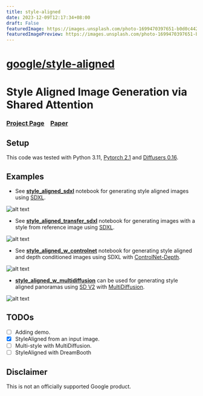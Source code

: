 ```yaml
---
title: style-aligned
date: 2023-12-09T12:17:34+08:00
draft: False
featuredImage: https://images.unsplash.com/photo-1699470397651-b0d0c4421ccb?ixid=M3w0NjAwMjJ8MHwxfHJhbmRvbXx8fHx8fHx8fDE3MDIwOTUzMjF8&ixlib=rb-4.0.3
featuredImagePreview: https://images.unsplash.com/photo-1699470397651-b0d0c4421ccb?ixid=M3w0NjAwMjJ8MHwxfHJhbmRvbXx8fHx8fHx8fDE3MDIwOTUzMjF8&ixlib=rb-4.0.3
---
```


# [google/style-aligned](https://github.com/google/style-aligned)

# Style Aligned Image Generation via Shared Attention


### [Project Page](https://style-aligned-gen.github.io) &ensp; [Paper](https://style-aligned-gen.github.io/data/StyleAligned.pdf)


## Setup

This code was tested with Python 3.11, [Pytorch 2.1](https://pytorch.org/)  and [Diffusers 0.16](https://github.com/huggingface/diffusers).

## Examples
- See [**style_aligned_sdxl**][style_aligned] notebook for generating style aligned images using [SDXL](https://huggingface.co/docs/diffusers/using-diffusers/sdxl).

![alt text](doc/sa_example.jpg)

- See [**style_aligned_transfer_sdxl**][style_aligned_transfer] notebook for generating images with a style from reference image using [SDXL](https://huggingface.co/docs/diffusers/using-diffusers/sdxl).

![alt text](doc/sa_transfer_example.jpeg)

- See [**style_aligned_w_controlnet**][controlnet] notebook for generating style aligned and depth conditioned images using SDXL with [ControlNet-Depth](https://arxiv.org/abs/2302.05543).

![alt text](doc/cn_example.jpg)


-  [**style_aligned_w_multidiffusion**][multidiffusion] can be used for generating style aligned panoramas using [SD V2](https://huggingface.co/stabilityai/stable-diffusion-2) with [MultiDiffusion](https://multidiffusion.github.io/).

![alt text](doc/md_example.jpg)

## TODOs
- [ ] Adding demo.
- [x] StyleAligned from an input image.
- [ ] Multi-style with MultiDiffusion.
- [ ] StyleAligned with DreamBooth

## Disclaimer
This is not an officially supported Google product.

[style_aligned]: style_aligned_sdxl.ipynb
[controlnet]: style_aligned_w_controlnet.ipynb
[multidiffusion]: style_aligned_w_multidiffusion.ipynb
[style_aligned_transfer]: style_aligned_transfer_sdxl.ipynb
